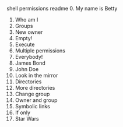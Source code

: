 shell permissions readme 
0. My name is Betty 
1. Who am I 
2. Groups 
3. New owner 
 4. Empty! 
5. Execute 
6. Multiple permissions
7. Everybody! 
 8. James Bond 
 9. John Doe 
10. Look in the mirror 
11. Directories 
12. More directories
13. Change group 
14. Owner and group
15. Symbolic links 
16. If only 
17. Star Wars 
